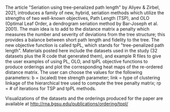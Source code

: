 The article "Seriation using tree-penalized path length" by Aliyev & Zirbel, 2021, introduces a family of new, hybrid, seriation methods which utilize the strengths of two
well-known objectives, Path Length (TSP), and OLO (Optimal Leaf Order, a dendrogram seriation method by Bar-Joseph et al. 2001).
The main idea is to add to the distance matrix a penalty which measures the number and severity of deviations from the tree structure; this provides a balance between short path length and fidelity to the tree.
The new objective function is called tpPL, which stands for "tree-penalized path length".
Materials posted here include the datasets used in the study (32 datasets plus the R code that generated them), and example R files to give the user examples of using PL, OLO, and tpPL objective functions to produce orderings and plot the corresponding heat maps of the re-ordered distance matrix.
The user can choose the values for the following parameters:
b = (scaled) tree strength parameter;
link = type of clustering linkage of the hierarchical tree used to compute the tree penalty matrix;
rp = # of iterations for TSP and tpPL methods.

Visualizations of the datasets and the orderings produced for the paper are available at http://rna.bgsu.edu/publications/ordering/tppl/
